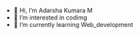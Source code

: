 - 👋 Hi, I’m Adarsha Kumara M
- 👀 I’m interested in codimg
- 🌱 I’m currently learning Web_development 

<!---
Adarshakumaram/Adarshakumaram is a ✨ special ✨ repository because its `README.md` (this file) appears on your GitHub profile.
You can click the Preview link to take a look at your changes.
--->
